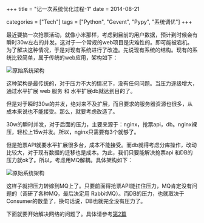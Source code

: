 +++
title = "记一次系统优化过程-1"
date = 2014-08-21

categories = ["Tech"]
tags = ["Python", "Gevent", "Pypy", "系统调优"]
+++

最近要搞一次抢票活动，就像小米那样，考虑到目前的用户数据，预计到时候会有瞬时30w左右的并发。这对于一个常规的web项目是灾难性的。即可能被宕机。为了解决这种情况，于是对现有系统进行了改造。先说现有系统的结构。现有的系统比较简单，属于传统的web应用，架构如下：

![原始系统架构][1]

这种架构是最传统的，对于压力不大的情况下，没有任何问题。当压力逐级增大，通过水平扩展 web 服务 和 水平扩展db就达到目的了。

但是对于瞬时30w的并发，绝对来不及扩展，而且要求的服务器资源也很多，从成本来说也不能接受。那么，就要考虑改造了。

30w的瞬时并发，对于后面的压力，主要来源于：nginx，抢票api，db。nginx裸压，轻松上15w并发。所以，nginx只需要有3个就够了。

但是抢票API就要水平扩展很多台，成本不能接受。而db就得考虑分库操作，改动比较大，对于现有数据的迁移也是成本。为此，我们只要能解决抢票api 
和DB的压力就ok了。所以，考虑用MQ解耦。具体架构如下：

![原始系统架构][2]

这样子就把压力转嫁到MQ上了。只要前面得抢票API能扛住压力，MQ肯定没有问题的（调研了各种MQ，最后决定用 RabbitMQ）。而DB的压力，也就取决于Consumer的数量了，换句话说，DB也就完全没有压力了。

下面就要开始解决网络的问题了。具体请参考[第2篇][3]


  [1]: /static/media/buy-ticket-1.png
  [2]: /static/media/buy-ticket-2.png
  [3]: /blogs/116
